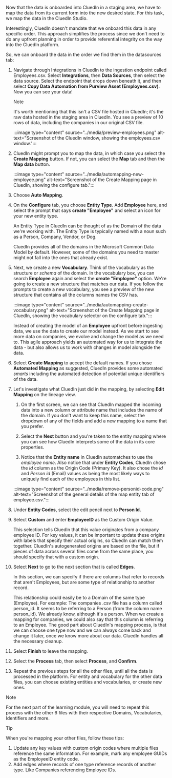 Now that the data is onboarded into CluedIn in a staging area, we have to map the data from its current form into the new desired state. For this task, we map the data in the CluedIn Studio.

Interestingly, CluedIn doesn't mandate that we onboard this data in any specific order. This approach simplifies the process since we don't need to do any upfront planning in order to provide referential integrity on the way into the CluedIn platform.

So, we can onboard the data in the order we find them in the datasources tab:

1. Navigate through Integrations in CluedIn to the ingestion endpoint called Employees.csv. Select **Integrations**, then **Data Sources**, then select the data source. Select the endpoint that drops down beneath it, and then select **Copy Data Automation from Purview Asset (Employees.csv)**. Now you can see your data!

    >[!NOTE]
    > It's worth mentioning that this isn't a CSV file hosted in CluedIn; it's the raw data hosted in the staging area in CluedIn. You see a preview of 10 rows of data, including the companies in our original CSV file.

    :::image type="content" source="../media/preview-employees.png" alt-text="Screenshot of the CluedIn window, showing the employees.csv window.":::

1. CluedIn might prompt you to map the data, in which case you select the **Create Mapping** button. If not, you can select the **Map** tab and then the **Map data** button.

    :::image type="content" source="../media/automapping-new-employee.png" alt-text="Screenshot of the Create Mapping page in CluedIn, showing the configure tab.":::

1. Choose **Auto Mapping**.

1. On the **Configure** tab, you choose **Entity Type**. Add **Employee** here, and select the prompt that says **create "Employee"** and select an icon for your new entity type.

    An Entity Type in CluedIn can be thought of as the Domain of the data we're working with. The Entity Type is typically named with a noun such as a Person, Company, Vendor, or Dog.

    CluedIn provides all of the domains in the Microsoft Common Data Model by default. However, some of the domains you need to master might not fall into the ones that already exist.

1. Next, we create a new **Vocabulary**. Think of the vocabulary as the structure or *schema* of the domain. In the vocabulary box, you can search **Employee** again and select the **create "Employee"** option. We're going to create a new structure that matches our data. If you follow the prompts to create a new vocabulary, you see a preview of the new structure that contains all the columns names the CSV has.

    :::image type="content" source="../media/automapping-create-vocabulary.png" alt-text="Screenshot of the Create Mapping page in CluedIn, showing the vocabulary selector on the configure tab.":::

    Instead of creating the model of an **Employee** upfront before ingesting data, we use the data to create our model instead. As we start to see more data on companies, we evolve and change the model as we need to. This agile approach yields an automated way for us to integrate the data - but also allows us to work with changes in model alongside the data.

1. Select **Create Mapping** to accept the default names. If you chose **Automated Mapping** as suggested, CluedIn provides some automated *smarts* including the automated detection of potential unique identifiers of the data.

1. Let's investigate what CluedIn just did in the mapping, by selecting **Edit Mapping** on the lineage view.

    1. On the first screen, we can see that CluedIn mapped the incoming data into a new column or attribute name that includes the name of the domain. If you don't want to keep this name, select the dropdown of any of the fields and add a new mapping to a name that you prefer.

    1. Select the **Next** button and you're taken to the entity mapping where you can see how CluedIn interprets some of the data in its core properties.

    1. Notice that the **Entity name** in CluedIn automatches to use the *employee name*. Also notice that under **Entity Codes**, CluedIn chose the *id* column as the Origin Code (Primary Key). It also chose the *id* and *Person id* (Email) values as being the most likely ways to uniquely find each of the employees in this list.

    :::image type="content" source="../media/remove-personid-code.png" alt-text="Screenshot of the general details of the map entity tab of employee.csv.":::

1. Under **Entity Codes**, select the edit pencil next to **Person Id**.
1. Select **Custom** and enter **EmployeeID** as the Custom Origin Value.

    This selection tells CluedIn that this value originates from a company employee ID. For key values, it can be important to update these origins with labels that specify their actual origins, so CluedIn can match them together. CluedIn's autogenerated origins are based on the file, but if pieces of data across several files come from the same place, you should specify that with a custom origin.

1. Select **Next** to go to the next section that is called **Edges**.

    In this section, we can specify if there are columns that refer to records that aren't Employees, but are some type of relationship to another record.

    This relationship could easily be to a Domain of the same type (Employee). For example:
    The companies .csv file has a column called person_id. It seems to be referring to a Person (from the column name person_id). We already know, although it's a person. When we create a mapping for companies, we could also say that this column is referring to an Employee. The good part about CluedIn's mapping process, is that we can choose one type now and we can always come back and change it later, once we know more about our data. CluedIn handles all the necessary cleanup.

1. Select **Finish** to leave the mapping.

1. Select the **Process** tab, then select **Process**, and **Confirm**.

1. Repeat the previous steps for all the other files, until all the data is processed in the platform. For entity and vocabulary for the other data files, you can choose existing entities and vocabularies, or create new ones.

>[!NOTE]
> For the next part of the learning module, you will need to repeat this process with the other 6 files with their respective Domains, Vocabularies, Identifiers and more.

>[!TIP]
> When you're mapping your other files, follow these tips:
>
>1. Update any key values with custom origin codes where multiple files reference the same information. For example, mark any employee GUIDs as the EmployeeID entity code.
>1. Add edges where records of one type reference records of another type. Like Companies referencing Employee IDs.